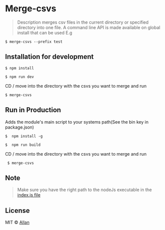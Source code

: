 
# Merge-csvs

> Description
  merges csv files in the current directory or specified directory into one file.
  A command line API is made available on global install that can be used E.g

  ```
  $ merge-csvs --prefix test
  ```

## Installation for development

```
$ npm install
```

```
$ npm run dev

```
CD / move into the directory with the csvs you want to merge and run

```
$ merge-csvs
```

## Run in Production
Adds the module's main script to your systems path(See the bin key in package.json)
```
$  npm install -g
```

```
$  npm run build
```
CD / move into the directory with the csvs you want to merge and run

```
 $ merge-csvs
```

## Note

> Make sure you have the right path to the nodeJs executable in the [index.js file](https://github.com/epicallan/uganda-budget-data/blob/master/index.js#L1)

## License
MIT © [Allan](http://github.com/epicallan)
